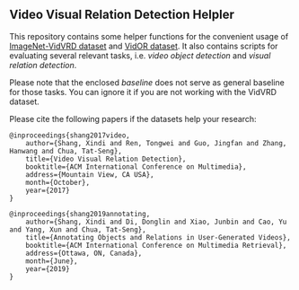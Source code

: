 ## Video Visual Relation Detection Helpler

This repository contains some helper functions for the convenient usage of
[ImageNet-VidVRD dataset](https://xdshang.github.io/docs/imagenet-vidvrd.html)
and [VidOR dataset](https://xdshang.github.io/docs/vidor.html). 
It also contains scripts for evaluating several relevant tasks, i.e.
*video object detection* and *visual relation detection*.

Please note that the enclosed *baseline* does not serve as general baseline for
those tasks. You can ignore it if you are not working with the VidVRD dataset.

Please cite the following papers if the datasets help your research:
```
@inproceedings{shang2017video,
    author={Shang, Xindi and Ren, Tongwei and Guo, Jingfan and Zhang, Hanwang and Chua, Tat-Seng},
    title={Video Visual Relation Detection},
    booktitle={ACM International Conference on Multimedia},
    address={Mountain View, CA USA},
    month={October},
    year={2017}
}

@inproceedings{shang2019annotating,
    author={Shang, Xindi and Di, Donglin and Xiao, Junbin and Cao, Yu and Yang, Xun and Chua, Tat-Seng},
    title={Annotating Objects and Relations in User-Generated Videos},
    booktitle={ACM International Conference on Multimedia Retrieval},
    address={Ottawa, ON, Canada},
    month={June},
    year={2019}
}
```
